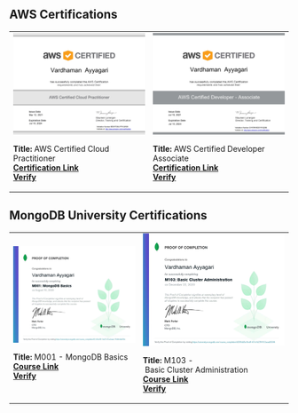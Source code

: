 ## AWS Certifications

| | | 
|:--------------------------|:--------------------------|
|<img width="320" alt="cert" src="https://raw.githubusercontent.com/Vardhu2706/all_certifications/master/certs/AWS_Certified_Cloud_Practitioner_Certificate.jpg"> <p>**Title:** AWS Certified Cloud Practitioner<br />**[Certification Link](https://aws.amazon.com/certification/certified-cloud-practitioner/)**<br />**[Verify](https://www.credly.com/badges/1a91c008-a8c6-4c13-be1e-358a1e0556c8/public_url)**</p> |  <img width="320" alt="screen shot 2017-08-07 at 12 18 15 pm" src="https://raw.githubusercontent.com/Vardhu2706/all_certifications/master/certs/AWS_Certified_Developer_Associate_Certificate.jpg"> <p>**Title:** AWS Certified Developer Associate<br />**[Certification Link](https://aws.amazon.com/certification/certified-developer-associate/)**<br />**[Verify](https://www.credly.com/badges/5bbf487d-ae50-4944-9a85-7512b7dff5ae/public_url)**</p> |
  

## MongoDB University Certifications 

| | | 
|:--------------------------|:--------------------------|
|<img width="320" alt="cert" src="https://raw.githubusercontent.com/Vardhu2706/all_certifications/master/certs/M001.jpg"> <p>**Title:** M001 - MongoDB Basics<br />**[Course Link](https://university.mongodb.com/courses/M001/about)**<br />**[Verify](https://university.mongodb.com/course_completion/6146c4f5-1bd7-47ca-baec-70dfc4fa935c)**</p> | <img width="320" alt="screen shot 2017-08-07 at 12 18 15 pm" src="https://raw.githubusercontent.com/Vardhu2706/all_certifications/master/certs/M103.jpg"> <p>**Title:** M103 - Basic Cluster Administration<br />**[Course Link](https://university.mongodb.com/courses/M103/about)**<br />**[Verify](https://university.mongodb.com/course_completion/d208dd3a-8ce8-401d-b278-812acad529f4)**</p> |
<!-- 
# freeCodeCamp Certifications  

| | | 
|:--------------------------|:--------------------------|
|<img width="320" alt="cert" src="https://github.com/Vardhu2706/all_certifications/blob/master/AWS/AWS_Certified_Cloud_Practitioner_Certificate.jpg"> <p>**Title:** AWS Certified Cloud Practitioner<br />**[Certification Link](https://aws.amazon.com/certification/certified-cloud-practitioner/)**<br />**[Verify](https://www.credly.com/badges/1a91c008-a8c6-4c13-be1e-358a1e0556c8/public_url)**</p> | <img width="320" alt="cert" src="https://github.com/Vardhu2706/all_certifications/blob/master/AWS/AWS_Certified_Developer_Associate_Certificate.jpg"> <p>**Title:** AWS Certified Developer Associate<br />**[Certification Link](https://aws.amazon.com/certification/certified-developer-associate/)**<br />**[Verify](https://www.credly.com/badges/5bbf487d-ae50-4944-9a85-7512b7dff5ae/public_url)**</p> |
|<img width="320" alt="cert" src="https://github.com/Vardhu2706/all_certifications/blob/master/AWS/AWS_Certified_Cloud_Practitioner_Certificate.jpg"> <p>**Title:** AWS Certified Cloud Practitioner<br />**[Certification Link](https://aws.amazon.com/certification/certified-cloud-practitioner/)**<br />**[Verify](https://www.credly.com/badges/1a91c008-a8c6-4c13-be1e-358a1e0556c8/public_url)**</p> | <img width="320" alt="cert" src="https://github.com/Vardhu2706/all_certifications/blob/master/AWS/AWS_Certified_Developer_Associate_Certificate.jpg"> <p>**Title:** AWS Certified Developer Associate<br />**[Certification Link](https://aws.amazon.com/certification/certified-developer-associate/)**<br />**[Verify](https://www.credly.com/badges/5bbf487d-ae50-4944-9a85-7512b7dff5ae/public_url)**</p> | -->
